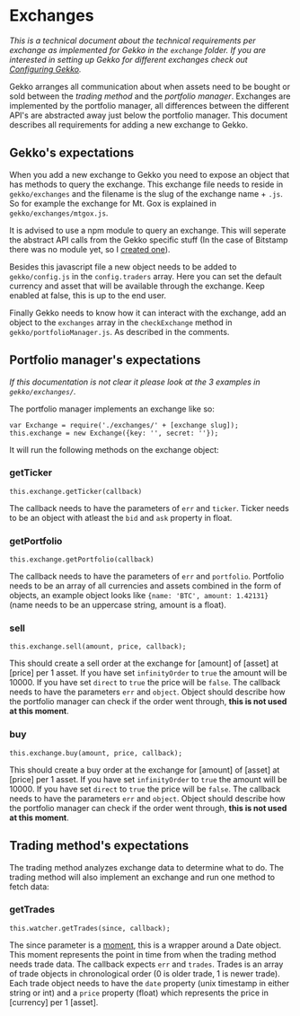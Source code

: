 # Exchanges

*This is a technical document about the technical requirements per exchange as implemented for Gekko in the `exchange` folder. If you are interested in setting up Gekko for different exchanges check out [Configuring Gekko](https://github.com/askmike/gekko/blob/master/docs/Configuring_gekko.md).*

Gekko arranges all communication about when assets need to be bought or sold between the *trading method* and the *portfolio manager*. Exchanges are implemented by the portfolio manager, all differences between the different API's are abstracted away just below the portfolio manager. This document describes all requirements for adding a new exchange to Gekko. 

## Gekko's expectations

When you add a new exchange to Gekko you need to expose an object that has methods to query the exchange. This exchange file needs to reside in `gekko/exchanges` and the filename is the slug of the exchange name + `.js`. So for example the exchange for Mt. Gox is explained in `gekko/exchanges/mtgox.js`.

It is advised to use a npm module to query an exchange. This will seperate the abstract API calls from the Gekko specific stuff (In the case of Bitstamp there was no module yet, so I [created one](https://github.com/askmike/bitstamp)).

Besides this javascript file a new object needs to be added to `gekko/config.js` in the `config.traders` array. Here you can set the default currency and asset that will be available through the exchange. Keep enabled at false, this is up to the end user.

Finally Gekko needs to know how it can interact with the exchange, add an object to the `exchanges` array in the `checkExchange` method in `gekko/portfolioManager.js`. As described in the comments.

## Portfolio manager's expectations

*If this documentation is not clear it please look at the 3 examples in `gekko/exchanges/`.*

The portfolio manager implements an exchange like so:

    var Exchange = require('./exchanges/' + [exchange slug]);
    this.exchange = new Exchange({key: '', secret: ''});

It will run the following methods on the exchange object:

### getTicker

    this.exchange.getTicker(callback)

The callback needs to have the parameters of `err` and `ticker`. Ticker needs to be an object with atleast the `bid` and `ask` property in float.

### getPortfolio

    this.exchange.getPortfolio(callback)

The callback needs to have the parameters of `err` and `portfolio`. Portfolio needs to be an array of all currencies and assets combined in the form of objects, an example object looks like `{name: 'BTC', amount: 1.42131}` (name needs to be an uppercase string, amount is a float).

### sell

    this.exchange.sell(amount, price, callback);

This should create a sell order at the exchange for [amount] of [asset] at [price] per 1 asset. If you have set `infinityOrder` to `true` the amount will be 10000. If you have set `direct` to `true` the price will be `false`. The callback needs to have the parameters `err` and `object`. Object should describe how the portfolio manager can check if the order went through, **this is not used at this moment**.

### buy

    this.exchange.buy(amount, price, callback);

This should create a buy order at the exchange for [amount] of [asset] at [price] per 1 asset. If you have set `infinityOrder` to `true` the amount will be 10000. If you have set `direct` to `true` the price will be `false`. The callback needs to have the parameters `err` and `object`. Object should describe how the portfolio manager can check if the order went through, **this is not used at this moment**.

## Trading method's expectations

The trading method analyzes exchange data to determine what to do. The trading method will also implement an exchange and run one method to fetch data:

### getTrades

    this.watcher.getTrades(since, callback);

The since parameter is a [moment](http://momentjs.com/), this is a wrapper around a Date object. This moment represents the point in time from when the trading method needs trade data. The callback expects `err` and `trades`. Trades is an array of trade objects in chronological order (0 is older trade, 1 is newer trade). Each trade object needs to have the `date` property (unix timestamp in either string or int) and a `price` property (float) which represents the price in [currency] per 1 [asset].
